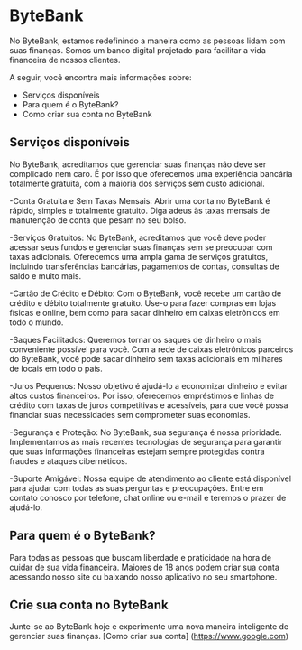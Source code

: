 # ByteBank

No ByteBank, estamos redefinindo a maneira como as pessoas lidam com suas finanças. Somos um banco digital projetado para facilitar a vida financeira de nossos clientes. 

A seguir, você encontra mais informações sobre:

- Serviços disponíveis
- Para quem é o ByteBank?
- Como criar sua conta no ByteBank

## Serviços disponíveis

No ByteBank, acreditamos que gerenciar suas finanças não deve ser complicado nem caro. É por isso que oferecemos uma experiência bancária totalmente gratuita, com a maioria dos serviços sem custo adicional.

-Conta Gratuita e Sem Taxas Mensais: Abrir uma conta no ByteBank é rápido, simples e totalmente gratuito. Diga adeus às taxas mensais de manutenção de conta que pesam no seu bolso.

-Serviços Gratuitos: No ByteBank, acreditamos que você deve poder acessar seus fundos e gerenciar suas finanças sem se preocupar com taxas adicionais. Oferecemos uma ampla gama de serviços gratuitos, incluindo transferências bancárias, pagamentos de contas, consultas de saldo e muito mais.

-Cartão de Crédito e Débito: Com o ByteBank, você recebe um cartão de crédito e débito totalmente gratuito. Use-o para fazer compras em lojas físicas e online, bem como para sacar dinheiro em caixas eletrônicos em todo o mundo.

-Saques Facilitados: Queremos tornar os saques de dinheiro o mais conveniente possível para você. Com a rede de caixas eletrônicos parceiros do ByteBank, você pode sacar dinheiro sem taxas adicionais em milhares de locais em todo o país.

-Juros Pequenos: Nosso objetivo é ajudá-lo a economizar dinheiro e evitar altos custos financeiros. Por isso, oferecemos empréstimos e linhas de crédito com taxas de juros competitivas e acessíveis, para que você possa financiar suas necessidades sem comprometer suas economias.

-Segurança e Proteção: No ByteBank, sua segurança é nossa prioridade. Implementamos as mais recentes tecnologias de segurança para garantir que suas informações financeiras estejam sempre protegidas contra fraudes e ataques cibernéticos.

-Suporte Amigável: Nossa equipe de atendimento ao cliente está disponível para ajudar com todas as suas perguntas e preocupações. Entre em contato conosco por telefone, chat online ou e-mail e teremos o prazer de ajudá-lo.


## Para quem é o ByteBank?

Para todas as pessoas que buscam liberdade e praticidade na hora de cuidar de sua vida financeira. Maiores de 18 anos podem criar sua conta acessando nosso site ou baixando nosso aplicativo no seu smartphone.



## Crie sua conta no ByteBank

Junte-se ao ByteBank hoje e experimente uma nova maneira inteligente de gerenciar suas finanças. [Como criar sua conta] (https://www.google.com)

